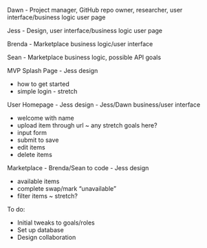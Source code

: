 Dawn - Project manager, GitHub repo owner, researcher, user interface/business logic user page

Jess - Design, user interface/business logic user page

Brenda - Marketplace business logic/user interface

Sean - Marketplace business logic, possible API goals


MVP
Splash Page - Jess design
* how to get started
* simple login - stretch


User Homepage - Jess design - Jess/Dawn business/user interface
* welcome with name
* upload item through url ~ any stretch goals here?
* input form
* submit to save
* edit items
* delete items


Marketplace - Brenda/Sean to code - Jess design
* available items
* complete swap/mark “unavailable”
* filter items ~ stretch?

To do:
* Initial tweaks to goals/roles
* Set up database
* Design collaboration
